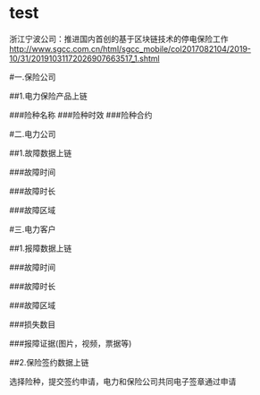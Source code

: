 # test
浙江宁波公司：推进国内首创的基于区块链技术的停电保险工作
http://www.sgcc.com.cn/html/sgcc_mobile/col2017082104/2019-10/31/20191031172026907663517_1.shtml

        
#一.保险公司

##1.电力保险产品上链

###险种名称
###险种时效
###险种合约


#二.电力公司

##1.故障数据上链

###故障时间

###故障时长

###故障区域




#三.电力客户

##1.报障数据上链

###故障时间

###故障时长

###故障区域

###损失数目

###报障证据(图片，视频，票据等)


##2.保险签约数据上链

选择险种，提交签约申请，电力和保险公司共同电子签章通过申请


